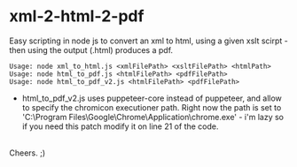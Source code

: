 # xml-2-html-2-pdf
Easy scripting in node js to convert an xml to html, using a given xslt scirpt - then using the output (.html) produces a pdf.

```
Usage: node xml_to_html.js <xmlFilePath> <xsltFilePath> <htmlPath>
Usage: node html_to_pdf.js <htmlFilePath> <pdfFilePath>
Usage: node html_to_pdf_v2.js <htmlFilePath> <pdfFilePath>
```

* html_to_pdf_v2.js uses puppeteer-core instead of puppeteer, and allow to specify the chromicon executioner path.
  Right now the path is set to 'C:\\Program Files\\Google\\Chrome\\Application\\chrome.exe' - i'm lazy so if you need this patch modify it on line 21 of the code.

<br>
Cheers.
;)